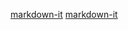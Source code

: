 [markdown-it](https://github.com/markdown-it/markdown-it)
[markdown-it](ht://github.com/markdown-it/markdown-it)